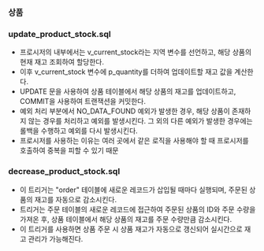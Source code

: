 ### 상품
### update_product_stock.sql
- 프로시저의 내부에서는 v_current_stock라는 지역 변수를 선언하고, 해당 상품의 현재 재고 조회하여 할당한다.
- 이후 v_current_stock 변수에 p_quantity를 더하여 업데이트할 재고 값을 계산한다.
- UPDATE 문을 사용하여 상품 테이블에서 해당 상품의 재고를 업데이트하고, COMMIT을 사용하여 트랜잭션을 커밋한다.
- 예외 처리 부분에서 NO_DATA_FOUND 예외가 발생한 경우, 해당 상품이 존재하지 않는 경우를 처리하고 예외를 발생시킨다. 그 외의 다른 예외가 발생한 경우에는 롤백을 수행하고 예외를 다시 발생시킨다.
- 프로시저를 사용하는 이유는 여러 곳에서 같은 로직을 사용해야 할 때 프로시저를 호출하여 중복을 피할 수 있기 때문

### decrease_product_stock.sql
- 이 트리거는 "order" 테이블에 새로운 레코드가 삽입될 때마다 실행되며, 주문된 상품의 재고를 자동으로 감소시킨다.
- 트리거는 주문 테이블의 새로운 레코드에 접근하여 주문된 상품의 ID와 주문 수량을 가져온 후, 상품 테이블에서 해당 상품의 재고를 주문 수량만큼 감소시킨다.
- 이 트리거를 사용하면 상품 주문 시 상품 재고가 자동으로 갱신되어 실시간으로 재고 관리가 가능해진다.
